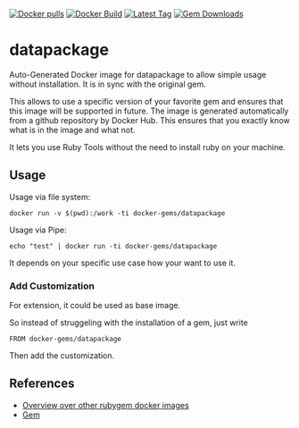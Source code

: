 [![Docker pulls](https://img.shields.io/docker/pulls/rubygem/datapackage.svg)](https://hub.docker.com/r/rubygem/datapackage/)
[![Docker Build](https://img.shields.io/docker/automated/rubygem/datapackage.svg)](https://hub.docker.com/r/rubygem/datapackage/)
[![Latest Tag](https://img.shields.io/github/tag/docker-rubygem/datapackage.svg)](https://hub.docker.com/r/rubygem/datapackage/)
[![Gem Downloads](https://img.shields.io/gem/dt/datapackage.svg)](https://rubygems.org/gems/datapackage/)
# datapackage

Auto-Generated Docker image for datapackage to allow simple usage without installation.
It is in sync with the original gem.

This allows to use a specific version of your favorite gem and ensures that this image will be supported in future.
The image is generated automatically from a github repository by Docker Hub.
This ensures that you exactly know what is in the image and what not.

It lets you use Ruby Tools without the need to install ruby on your machine.

## Usage

Usage via file system:

`docker run -v $(pwd):/work -ti docker-gems/datapackage`

Usage via Pipe:

`echo "test" | docker run -ti docker-gems/datapackage`

It depends on your specific use case how your want to use it.

### Add Customization

For extension, it could be used as base image.

So instead of struggeling with the installation of a gem, just write

`FROM docker-gems/datapackage`

Then add the customization.

## References

 - [Overview over other rubygem docker images](https://github.com/thinkbot/docker-rubygem)
 - [Gem](https://rubygems.org/gems/datapackage/)
